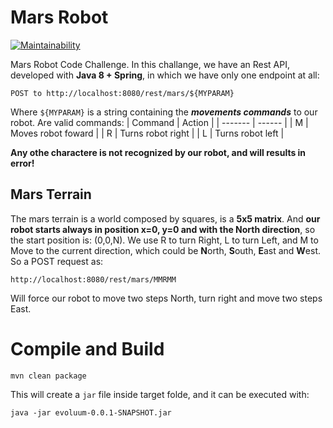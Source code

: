# Mars Robot
[![Maintainability](https://api.codeclimate.com/v1/badges/189e4ccd4551f3a94cde/maintainability)](https://codeclimate.com/github/luizpaulofranz/mars-robot-challenge/maintainability)

Mars Robot Code Challenge. In this challange, we have an Rest API, developed with **Java 8 + Spring**, in which we have only one endpoint at all:
```
POST to http://localhost:8080/rest/mars/${MYPARAM}
```
Where `${MYPARAM}` is a string containing the ***movements commands*** to our robot. Are valid commands:
| Command | Action |
| ------- | ------ |
| M | Moves robot foward |
| R | Turns robot right |
| L | Turns robot left |

**Any othe charactere is not recognized by our robot, and will results in error!**
## Mars Terrain
The mars terrain is a world composed by squares, is a **5x5 matrix**. And **our robot starts always in position x=0, y=0 and with the North direction**, so the start position is: (0,0,N).
We use R to turn Right, L to turn Left, and M to Move to the current direction, which could be **N**orth, **S**outh, **E**ast and **W**est.
So a POST request as:
```
http://localhost:8080/rest/mars/MMRMM
```
Will force our robot to move two steps North, turn right and move two steps East.
# Compile and Build
```
mvn clean package
```
This will create a `jar` file inside target folde, and it can be executed with:
```
java -jar evoluum-0.0.1-SNAPSHOT.jar
```
